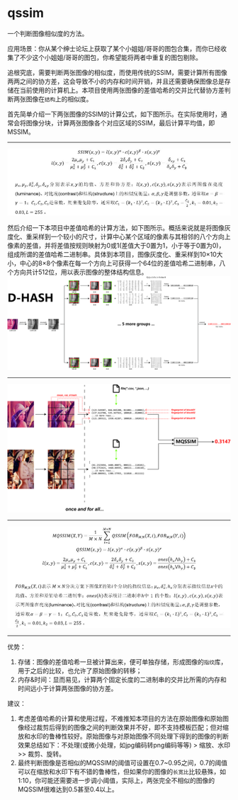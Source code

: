 # qssim
一个判断图像相似度的方法。

应用场景：你从某个绅士论坛上获取了某个小姐姐/哥哥的图包合集，而你已经收集了不少这个小姐姐/哥哥的图包，你希望能将两者中重复的图包剔除。

追根究底，需要判断两张图像的相似度，而使用传统的SSIM，需要计算所有图像两两之间的协方差，这会导致不小的内存和时间开销，并且还需要确保图像总是存储在当前使用的计算机上。本项目使用两张图像的差值哈希的交并比代替协方差判断两张图像在`结构`上的相似度。

首先简单介绍一下两张图像的SSIM的计算公式，如下图所示。在实际使用时，通常会将图像分块，计算两张图像各个对应区域的SSIM，最后计算平均值，即MSSIM。
***
![procedure](https://github.com/wujf98/qssim/raw/master/docs/formula_ssim.jpg)

然后介绍一下本项目中差值哈希的计算方法，如下图所示。概括来说就是将图像灰度化、重采样到一个较小的尺寸，计算中心某个区域的像素与其相邻的八个方向上像素的差值，并将差值按规则映射为0或1(差值大于0置为1，小于等于0置为0)，组成所谓的差值哈希二进制串。具体到本项目，图像灰度化、重采样到10×10大小，中心的8×8个像素在每一个方向上可获得一个64位的差值哈希二进制串，八个方向共计512位，用以表示图像的整体结构信息。
![procedure](https://github.com/wujf98/qssim/raw/master/docs/d_hash.jpg)

***
![procedure](https://github.com/wujf98/qssim/raw/master/docs/procedure.jpg)
***
![formula](https://github.com/wujf98/qssim/raw/master/docs/formula_mqssim.jpg)
***

优势：
1. 存储：图像的差值哈希一旦被计算出来，便可单独存储，形成图像的`指纹`库，用于之后的比较，也允许了原始图像的转移；
2. 内存&时间：显而易见，计算两个固定长度的二进制串的交并比所需的内存和时间远小于计算两张图像的协方差。

建议：
1. 考虑差值哈希的计算和使用过程，不难推知本项目的方法在原始图像和原始图像经过裁剪后得到的图像之间的判断效果并不好，即不支持模板匹配；但对缩放和水印的鲁棒性较好。原始图像与对原始图像不同处理下得到的图像的判断效果总结如下：不处理(或微小处理，如jpg编码转png编码等等) > 缩放、水印 >> 裁剪、旋转。
2. 最终判断图像是否相似的MQSSIM的阈值可设置在0.7~0.95之间，0.7的阈值可以在缩放和水印下有不错的鲁棒性，但如果你的图像的`长宽比`比较悬殊，如1:10，你可能还需要进一步调小阈值，实际上，两张完全不相似的图像的MQSSIM很难达到0.5甚至0.4以上。
